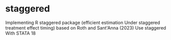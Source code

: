 # staggered
Implementing R staggered package (efficient estimation Under staggered treatment effect timing) based on Roth and Sant'Anna (2023) Use staggered With STATA 18

